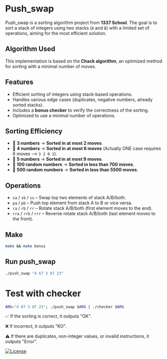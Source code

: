 # Push_swap

Push_swap is a sorting algorithm project from **1337 School**. The goal is to sort a stack of integers using two stacks (`A` and `B`) with a limited set of operations, aiming for the most efficient solution.

## Algorithm Used

This implementation is based on the **Chack algorithm**, an optimized method for sorting with a minimal number of moves.

## Features

- Efficient sorting of integers using stack-based operations.
- Handles various edge cases (duplicates, negative numbers, already sorted stacks).
- Includes a **bonus checker** to verify the correctness of the sorting.
- Optimized to use a minimal number of operations.

## Sorting Efficiency

- 🔢 **3 numbers** → **Sorted in at most 2 moves**.
- 🔢 **4 numbers** → **Sorted in at most 6 moves** (Actually ONE case requires 6 moves --> `3 2 0 1`).  
- 🔢 **5 numbers** → **Sorted in at most 9 moves**.
- 🔢 **100 random numbers** → **Sorted in less than 700 moves**.  
- 🔢 **500 random numbers** → **Sorted in less than 5500 moves**.  

## Operations

- `sa` / `sb` / `ss` – Swap top two elements of stack A/B/both.
- `pa` / `pb` – Push top element from stack A to B or vice versa.
- `ra` / `rb` / `rr` – Rotate stack A/B/both (first element moves to the end).
- `rra` / `rrb` / `rrr` – Reverse rotate stack A/B/both (last element moves to the front).

## Make
```sh
make && make bonus
```
## Run push_swap
```sh
./push_swap "4 67 3 87 23"
```
# Test with checker
```sh
ARG="4 67 3 87 23"; ./push_swap $ARG | ./checker $ARG
```

✅ If the sorting is correct, it outputs "OK".

❌ If incorrect, it outputs "KO".

⚠️ If there are duplicates, non-integer values, or invalid instructions, it outputs "Error".

[![License](https://img.shields.io/badge/License-MIT-blue.svg)](https://github.com/med-el-hamidi/push_swap/blob/main/LICENSE.md)

